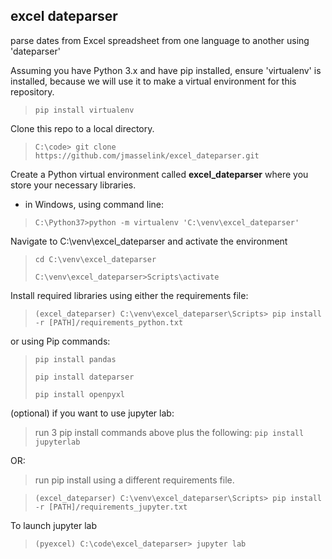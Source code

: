 ## excel dateparser
parse dates from Excel spreadsheet from one language to another using 'dateparser'

Assuming you have Python 3.x and have pip installed, ensure 'virtualenv' is installed, because we will use it to make a virtual environment for this repository.
>`pip install virtualenv`

Clone this repo to a local directory.
>`C:\code> git clone https://github.com/jmasselink/excel_dateparser.git`

Create a Python virtual environment called **excel_dateparser** where you store your necessary libraries.
 - in Windows, using command line:
>`C:\Python37>python -m virtualenv 'C:\venv\excel_dateparser'`

Navigate to C:\venv\excel_dateparser and activate the environment
>`cd C:\venv\excel_dateparser`
>
>`C:\venv\excel_dateparser>Scripts\activate`

Install required libraries using either the requirements file:
>`(excel_dateparser) C:\venv\excel_dateparser\Scripts> pip install -r [PATH]/requirements_python.txt`

  or using Pip commands:
  >`pip install pandas`
  >
  >`pip install dateparser`
  >
  >`pip install openpyxl`

(optional) if you want to use jupyter lab:

>run 3 pip install commands above plus the following:
>`pip install jupyterlab`

OR:

>run pip install using a different requirements file.

>`(excel_dateparser) C:\venv\excel_dateparser\Scripts> pip install -r [PATH]/requirements_jupyter.txt`

  To launch jupyter lab
  >`(pyexcel) C:\code\excel_dateparser> jupyter lab`
